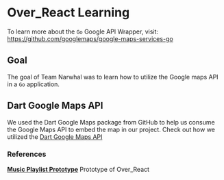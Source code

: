 # Over_React Learning

To learn more about the `Go` Google API Wrapper, visit: https://github.com/googlemaps/google-maps-services-go

## Goal
The goal of Team Narwhal was to learn how to utilize the Google maps API in a `Go` application.

## Dart Google Maps API
We used the Dart Google Maps package from GitHub to help us consume the Google Maps API to embed the map in our project. Check out how we utilized the [Dart Google Maps API](learning/GoogleAPIJavaScript.md)

### References
[**Music Playlist Prototype**](https://github.com/ChaseHardin/music-playlist) Prototype of Over_React
